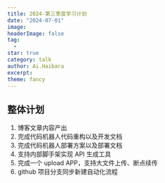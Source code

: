 ```yaml
---
title: 2024-第三季度学习计划
date: "2024-07-01"
image: 
headerImage: false
tag:
  -
star: true
category: talk
author: Ai.Haibara
excerpt: 
theme: fancy
---
```


## 整体计划
1. 博客文章内容产出
2. 完成代码机器人代码重构以及开发文档
3. 完成代码机器人部署方案以及部署文档
4. 支持内部脚手架实现 API 生成工具
5. 完成一个 upload APP，支持大文件上传、断点续传
6. github 项目分支同步新建自动化流程
